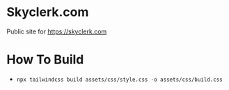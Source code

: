 # Skyclerk.com

Public site for https://skyclerk.com

# How To Build

* `npx tailwindcss build assets/css/style.css -o assets/css/build.css`
